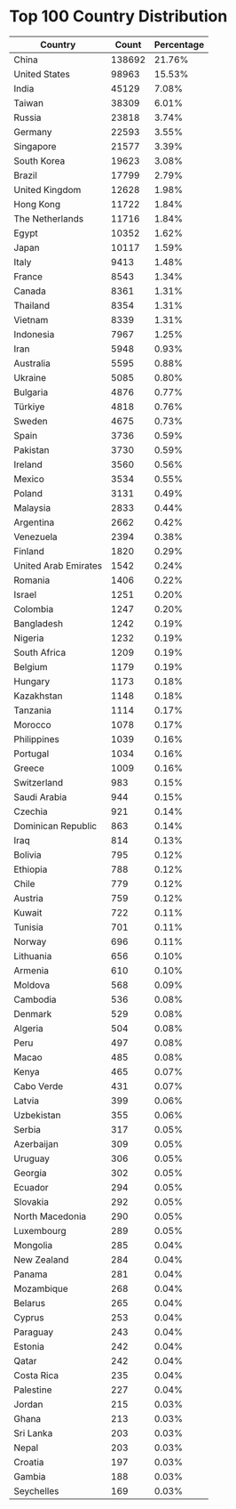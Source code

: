 # Top 100 Country Distribution
| Country | Count | Percentage |
|----|----|----|
| China | 138692 | 21.76% |
| United States | 98963 | 15.53% |
| India | 45129 | 7.08% |
| Taiwan | 38309 | 6.01% |
| Russia | 23818 | 3.74% |
| Germany | 22593 | 3.55% |
| Singapore | 21577 | 3.39% |
| South Korea | 19623 | 3.08% |
| Brazil | 17799 | 2.79% |
| United Kingdom | 12628 | 1.98% |
| Hong Kong | 11722 | 1.84% |
| The Netherlands | 11716 | 1.84% |
| Egypt | 10352 | 1.62% |
| Japan | 10117 | 1.59% |
| Italy | 9413 | 1.48% |
| France | 8543 | 1.34% |
| Canada | 8361 | 1.31% |
| Thailand | 8354 | 1.31% |
| Vietnam | 8339 | 1.31% |
| Indonesia | 7967 | 1.25% |
| Iran | 5948 | 0.93% |
| Australia | 5595 | 0.88% |
| Ukraine | 5085 | 0.80% |
| Bulgaria | 4876 | 0.77% |
| Türkiye | 4818 | 0.76% |
| Sweden | 4675 | 0.73% |
| Spain | 3736 | 0.59% |
| Pakistan | 3730 | 0.59% |
| Ireland | 3560 | 0.56% |
| Mexico | 3534 | 0.55% |
| Poland | 3131 | 0.49% |
| Malaysia | 2833 | 0.44% |
| Argentina | 2662 | 0.42% |
| Venezuela | 2394 | 0.38% |
| Finland | 1820 | 0.29% |
| United Arab Emirates | 1542 | 0.24% |
| Romania | 1406 | 0.22% |
| Israel | 1251 | 0.20% |
| Colombia | 1247 | 0.20% |
| Bangladesh | 1242 | 0.19% |
| Nigeria | 1232 | 0.19% |
| South Africa | 1209 | 0.19% |
| Belgium | 1179 | 0.19% |
| Hungary | 1173 | 0.18% |
| Kazakhstan | 1148 | 0.18% |
| Tanzania | 1114 | 0.17% |
| Morocco | 1078 | 0.17% |
| Philippines | 1039 | 0.16% |
| Portugal | 1034 | 0.16% |
| Greece | 1009 | 0.16% |
| Switzerland | 983 | 0.15% |
| Saudi Arabia | 944 | 0.15% |
| Czechia | 921 | 0.14% |
| Dominican Republic | 863 | 0.14% |
| Iraq | 814 | 0.13% |
| Bolivia | 795 | 0.12% |
| Ethiopia | 788 | 0.12% |
| Chile | 779 | 0.12% |
| Austria | 759 | 0.12% |
| Kuwait | 722 | 0.11% |
| Tunisia | 701 | 0.11% |
| Norway | 696 | 0.11% |
| Lithuania | 656 | 0.10% |
| Armenia | 610 | 0.10% |
| Moldova | 568 | 0.09% |
| Cambodia | 536 | 0.08% |
| Denmark | 529 | 0.08% |
| Algeria | 504 | 0.08% |
| Peru | 497 | 0.08% |
| Macao | 485 | 0.08% |
| Kenya | 465 | 0.07% |
| Cabo Verde | 431 | 0.07% |
| Latvia | 399 | 0.06% |
| Uzbekistan | 355 | 0.06% |
| Serbia | 317 | 0.05% |
| Azerbaijan | 309 | 0.05% |
| Uruguay | 306 | 0.05% |
| Georgia | 302 | 0.05% |
| Ecuador | 294 | 0.05% |
| Slovakia | 292 | 0.05% |
| North Macedonia | 290 | 0.05% |
| Luxembourg | 289 | 0.05% |
| Mongolia | 285 | 0.04% |
| New Zealand | 284 | 0.04% |
| Panama | 281 | 0.04% |
| Mozambique | 268 | 0.04% |
| Belarus | 265 | 0.04% |
| Cyprus | 253 | 0.04% |
| Paraguay | 243 | 0.04% |
| Estonia | 242 | 0.04% |
| Qatar | 242 | 0.04% |
| Costa Rica | 235 | 0.04% |
| Palestine | 227 | 0.04% |
| Jordan | 215 | 0.03% |
| Ghana | 213 | 0.03% |
| Sri Lanka | 203 | 0.03% |
| Nepal | 203 | 0.03% |
| Croatia | 197 | 0.03% |
| Gambia | 188 | 0.03% |
| Seychelles | 169 | 0.03% |
